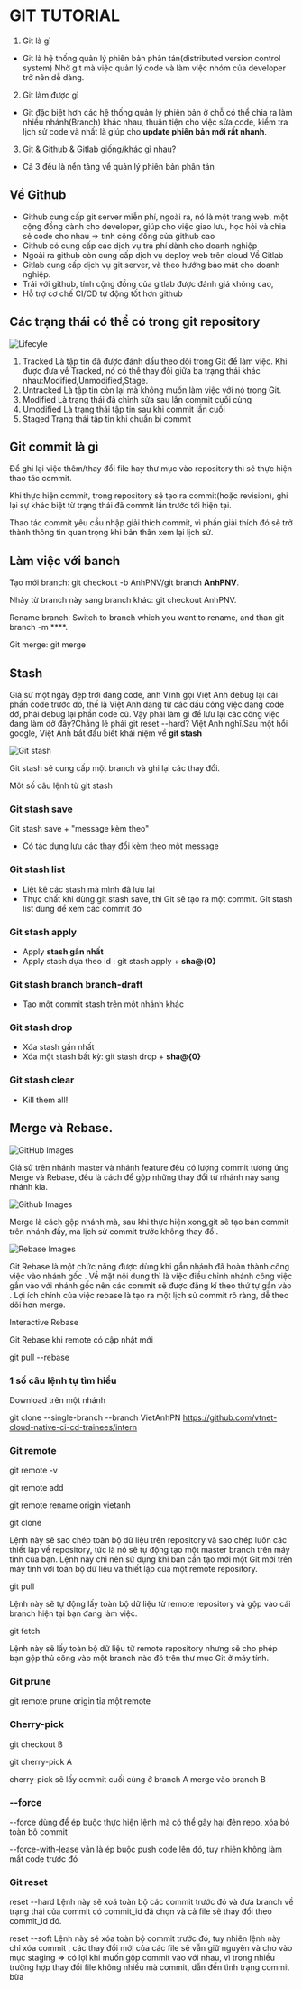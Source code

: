 **GIT TUTORIAL**
=================
1. Git là gì
* Git là hệ thống quản lý phiên bản phân tán(distributed version control system)
Nhờ git mà việc quản lý code và làm việc nhóm của developer trở nên dễ dàng.
2. Git làm được gì
* Git đặc biệt hơn các hệ thống quản lý phiên bản ở chỗ có thể chia ra làm nhiều nhánh(Branch) khác nhau, thuận tiện cho việc sửa code, kiểm tra lịch sử code và nhất là giúp cho **update phiên bản mới rất nhanh**.
3. Git & Github & Gitlab giống/khác gì nhau?
* Cả 3 đều là nền tảng về quản lý phiên bản phân tán

## Về Github
* Github cung cấp git server miễn phí, ngoài ra, nó là một trang web, một cộng đồng dành cho developer, giúp cho việc giao lưu, học hỏi và chia sẻ code cho nhau => tính cộng đồng của github cao
* Github có cung cấp các dịch vụ trả phí dành cho doanh nghiệp
* Ngoài ra github còn cung cấp dịch vụ deploy web trên cloud
Về Gitlab
* Gitlab cung cấp dịch vụ git server, và theo hướng bảo mật cho doanh nghiệp.
* Trái với github, tính cộng đồng của gitlab được đánh giá không cao,
* Hỗ  trợ cơ chế CI/CD tự động tốt hơn github

## Các trạng thái có thể có trong git repository

![Lifecyle](./images/lifecycle.png)

1. Tracked
    Là tập tin đã được đánh dấu theo dõi trong Git để làm việc.
    Khi được đưa về Tracked, nó có thể thay đổi giữa ba trạng thái khác nhau:Modified,Unmodified,Stage.
2. Untracked
    Là tập tin còn lại mà không muốn làm việc với nó trong Git.
3. Modified 
    Là trạng thái đã chỉnh sửa sau lần commit cuối cùng
4. Umodified
    Là trạng thái tập tin sau khi commit lần cuối
5. Staged
    Trạng thái tập tin khi chuẩn bị commit

## Git commit là gì

Để ghi lại việc thêm/thay đổi file hay thư mục vào repository thì sẽ thực hiện thao tác commit.

Khi thực hiện commit, trong repository sẽ tạo ra commit(hoặc revision), ghi lại sự khác biệt từ trạng thái đã commit lần trước tới hiện tại.

Thao tác commit yêu cầu nhập giải thích commit, vì phần giải thích đó sẽ trở thành thông tin quan trọng khi bản thân xem lại lịch sử.


## Làm việc với banch

Tạo mới branch: git checkout -b AnhPNV/git branch **AnhPNV**.

Nhảy từ branch này sang branch khác: git checkout AnhPNV.

Rename branch: Switch to branch which you want to rename, and than git branch -m ****.

Git merge: git merge <branch you want to merge>

## Stash

Giả sử một ngày đẹp trời đang code, anh Vĩnh gọi Việt Anh debug lại cái phần code trước đó, thế là Việt Anh đang từ các đầu công việc đang code dở, phải debug lại phần code cũ. Vậy phải làm gì để lưu lại các công việc đang làm dở đây?Chẳng lẽ phải git reset --hard? Việt Anh nghĩ.Sau một hồi google, Việt Anh bắt đầu biết khái niệm về **git stash**

![Git stash](./images/Gitstash.png)

Git stash sẽ cung cấp một branch và ghi lại các thay đổi.

Môt số câu lệnh từ git stash

### Git stash save

Git stash save + "message kèm theo"
*   Có tác dụng lưu các thay đổi kèm theo một message 

### Git stash list
*   Liệt kê các stash mà mình đã lưu lại
*   Thực chất khi dùng git stash save, thì Git sẽ tạo ra một commit. Git stash list dùng để xem các commit đó

### Git stash apply
*   Apply **stash gần nhất**
*   Apply stash dựa theo id : git stash apply + **sha@{0}**

### Git stash branch branch-draft
*   Tạo một commit stash trên một nhánh khác 

### Git stash drop
*   Xóa stash gần nhất
*   Xóa một stash bất kỳ: git stash drop + **sha@{0}**

### Git stash clear
*   Kill them all!

## Merge và Rebase.

![GitHub Images](./images/branch_commit.png)

<!-- Format: ![Alt Text](url) -->
Giả sử trên nhánh master và nhánh feature đều có lượng commit tương ứng
Merge và Rebase, đều là cách để gộp những thay đổi từ nhánh này sang nhánh kia.

![Github Images](./images/Merge.png)

Merge là cách gộp nhánh mà, sau khi thực hiện xong,git sẽ tạo bản commit trên nhánh đấy, mà lịch sử commit trước không thay đổi.

![Rebase Images](./images/Rebase.png)

Git Rebase là một chức năng được dùng khi gắn nhánh đã hoàn thành công việc vào nhánh gốc . Về mặt nội dung thì là việc điều chỉnh nhánh công việc gắn vào với nhánh gốc nên các commit sẽ được đăng kí theo thứ tự gắn vào . Lợi ích chính của việc rebase là tạo ra một lịch sử commit rõ ràng, dễ theo dõi hơn merge.

Interactive Rebase



Git Rebase khi remote có cập nhật mới

git pull --rebase

### 1 số câu lệnh tự tìm hiểu

Download trên một nhánh

 git clone --single-branch --branch VietAnhPN https://github.com/vtnet-cloud-native-ci-cd-trainees/intern

### Git remote
git remote -v

git remote add <name> <url>

git remote rename origin vietanh

git clone

Lệnh này sẽ sao chép toàn bộ dữ liệu trên repository và sao chép luôn các thiết lập về repository, tức là nó sẽ tự động tạo một master branch trên máy tính của bạn. Lệnh này chỉ nên sử dụng khi bạn cần tạo mới một Git mới trên máy tính với toàn bộ dữ liệu và thiết lập của một remote repository.

git pull

Lệnh này sẽ tự động lấy toàn bộ dữ liệu từ remote repository và gộp vào cái branch hiện tại bạn đang làm việc.

git fetch

Lệnh này sẽ lấy toàn bộ dữ liệu từ remote repository nhưng sẽ cho phép bạn gộp thủ công vào một branch nào đó trên thư mục Git ở máy tính.

### Git prune
git remote prune origin tỉa một remote 
### Cherry-pick

git checkout B

git cherry-pick A

cherry-pick sẽ lấy commit cuối cùng ở branch A merge vào branch B
### --force
--force dùng để ép buộc thực hiện lệnh mà có thể gây hại đên repo, xóa bỏ toàn bộ commit 

--force-with-lease vẫn là ép buộc push code lên đó, tuy nhiên không làm mất code trước đó 
### Git reset

reset --hard Lệnh này sẽ xoá toàn bộ các commit trước đó và đưa branch về trạng thái của commit có commit_id đã chọn và cả file sẽ thay đổi theo commit_id đó.

reset --soft Lệnh này sẽ xóa toàn bộ commit trước đó, tuy nhiên lệnh này chỉ xóa commit , các thay đổi mới của các file sẽ vẫn giữ nguyên và cho vào mục staging => có lợi khi muốn gộp commit vào với nhau, vì trong nhiều trường hợp thay đổi file không nhiều mà commit, dẫn đến tình trạng commit bừa


